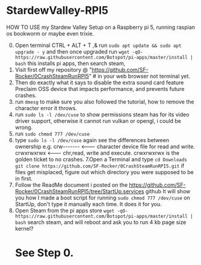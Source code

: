 # StardewValley-RPI5
HOW TO USE my Stardew Valley Setup on a Raspberry pi 5,
running raspian os bookworm or maybe even trixie.


0. Open terminal CTRL + ALT + T ,& run ```sudo apt update && sudo apt upgrade - y``` and then once upgraded run ```wget -qO- https://raw.githubusercontent.com/Botspot/pi-apps/master/install | bash```
this  installs pi apps, then search steam, 
1. Visit first off my repository @ "https://github.com/SF-Rocker/0CrashSteamRunRPI5" # in your web browser not terminal yet.
2. Then do exactly what it says to disable the extra sound card feature Preclaim OSS device  that impacts performance, and prevents future crashes.
3. run ```dmesg``` to make sure you also followed the tutorial, how to remove the character error it throws.
4. run ```sudo ls -l /dev/cuse``` to show permissions steam has for its video driver support, otherwise it cannot run vulkan or opengl, i could be wrong.
5. run ```sudo chmod 777 /dev/cuse```
6. type ```sudo ls -l /dev/cuse``` again
 see the differences between ownership e.g. crw-------     <--- character device file for read and write. crwxrwxrwx  <--- chr,read, write and execute.
 crwxrwxrwx is the golden ticket to no crashes.
7.Open a Terminal and type ```cd Downloads``` ```git clone https://github.com/SF-Rocker/0CrashSteamRunRPI5.git```
if files get misplaced, figure out which directory you were supposed to be in first.
8. Follow the ReadMe document i posted on the https://github.com/SF-Rocker/0CrashSteamRunRPI5/tree/StartUp.services github
  It will show you how I made a boot script for running  ```sudo chmod 777 /dev/cuse``` on StartUp, don't  type it manually each time.
 It does it for you.
9. Open Steam from the pi apps store ```wget -qO- https://raw.githubusercontent.com/Botspot/pi-apps/master/install | bash``` search steam, and will reboot and  ask you to run 4 kb page size kernel?
    # See Step 0.
